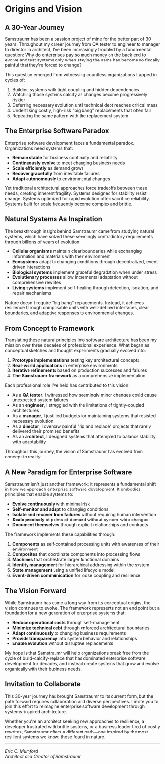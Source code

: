 <!--
Copyright (c) 2025 Eric C. Mumford (@heymumford)

This software was developed with analytical assistance from AI tools 
including Claude 3.7 Sonnet, Claude Code, and Google Gemini Deep Research,
which were used as paid services. All intellectual property rights 
remain exclusively with the copyright holder listed above.

Licensed under the Mozilla Public License 2.0
-->


# Origins and Vision

## A 30-Year Journey

Samstraumr has been a passion project of mine for the better part of 30 years. Throughout my career journey from QA tester to engineer to manager to director to architect, I've been increasingly troubled by a fundamental question: Why do enterprises pay so much money on the back end to evolve and test systems only when staying the same has become so fiscally painful that they're forced to change?

This question emerged from witnessing countless organizations trapped in cycles of:

1. Building systems with tight coupling and hidden dependencies
2. Watching those systems calcify as changes become progressively riskier
3. Deferring necessary evolution until technical debt reaches critical mass
4. Undertaking costly, high-risk "big bang" replacements that often fail
5. Repeating the same pattern with the replacement system

## The Enterprise Software Paradox

Enterprise software development faces a fundamental paradox. Organizations need systems that:

- **Remain stable** for business continuity and reliability
- **Continuously evolve** to meet changing business needs
- **Scale efficiently** as demand grows
- **Recover gracefully** from inevitable failures
- **Adapt autonomously** to environmental changes

Yet traditional architectural approaches force tradeoffs between these needs, creating inherent fragility. Systems designed for stability resist change. Systems optimized for rapid evolution often sacrifice reliability. Systems built for scale frequently become complex and brittle.

## Natural Systems As Inspiration

The breakthrough insight behind Samstraumr came from studying natural systems, which have solved these seemingly contradictory requirements through billions of years of evolution:

- **Cellular organisms** maintain clear boundaries while exchanging information and materials with their environment
- **Ecosystems** adapt to changing conditions through decentralized, event-driven interactions
- **Biological systems** implement graceful degradation when under stress
- **Evolutionary processes** allow incremental adaptation without comprehensive rewrites
- **Living systems** implement self-healing through detection, isolation, and repair mechanisms

Nature doesn't require "big bang" replacements. Instead, it achieves resilience through composable units with well-defined interfaces, clear boundaries, and adaptive responses to environmental changes.

## From Concept to Framework

Translating these natural principles into software architecture has been my mission over three decades of professional experience. What began as conceptual sketches and thought experiments gradually evolved into:

1. **Prototype implementations** testing key architectural concepts
2. **Real-world applications** in enterprise environments
3. **Iterative refinements** based on production successes and failures
4. **The Samstraumr framework** as a comprehensive implementation

Each professional role I've held has contributed to this vision:

- As a **QA tester**, I witnessed how seemingly minor changes could cause unexpected system failures
- As an **engineer**, I struggled with the limitations of tightly-coupled architectures
- As a **manager**, I justified budgets for maintaining systems that resisted necessary evolution
- As a **director**, I oversaw painful "rip and replace" projects that rarely delivered their promised benefits
- As an **architect**, I designed systems that attempted to balance stability with adaptability

Throughout this journey, the vision of Samstraumr has evolved from concept to reality.

## A New Paradigm for Enterprise Software

Samstraumr isn't just another framework; it represents a fundamental shift in how we approach enterprise software development. It embodies principles that enable systems to:

- **Evolve continuously** with minimal risk
- **Self-monitor and adapt** to changing conditions
- **Isolate and recover from failures** without requiring human intervention
- **Scale precisely** at points of demand without system-wide changes
- **Document themselves** through explicit relationships and contracts

The framework implements these capabilities through:

1. **Components** as self-contained processing units with awareness of their environment
2. **Composites** that coordinate components into processing flows
3. **Machines** that orchestrate larger functional domains
4. **Identity management** for hierarchical addressing within the system
5. **State management** using a unified lifecycle model
6. **Event-driven communication** for loose coupling and resilience

## The Vision Forward

While Samstraumr has come a long way from its conceptual origins, the vision continues to evolve. The framework represents not an end point but a foundation for a new generation of enterprise systems that:

- **Reduce operational costs** through self-management
- **Minimize technical debt** through enforced architectural boundaries
- **Adapt continuously** to changing business requirements
- **Provide transparency** into system behavior and relationships
- **Enable evolution** without disruptive replacements

My hope is that Samstraumr will help organizations break free from the cycle of build-calcify-replace that has dominated enterprise software development for decades, and instead create systems that grow and evolve organically with their business needs.

## Invitation to Collaborate

This 30-year journey has brought Samstraumr to its current form, but the path forward requires collaboration and diverse perspectives. I invite you to join this effort to reimagine enterprise software development through systems-inspired architecture.

Whether you're an architect seeking new approaches to resilience, a developer frustrated with brittle systems, or a business leader tired of costly rewrites, Samstraumr offers a different path—one inspired by the most resilient systems we know: those found in nature.

---

*Eric C. Mumford  
Architect and Creator of Samstraumr*
